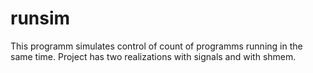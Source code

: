 # runsim
This programm simulates control of count of programms running in the same time.
Project has two realizations with signals and with shmem.
